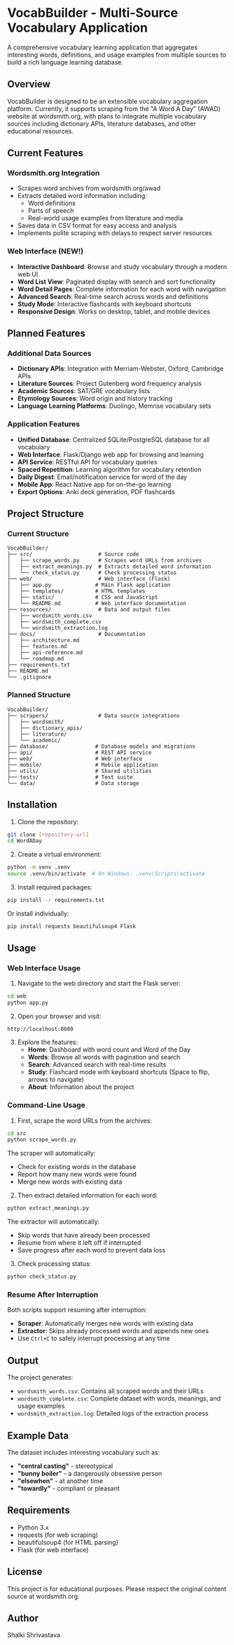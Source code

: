 # VocabBuilder - Multi-Source Vocabulary Application

A comprehensive vocabulary learning application that aggregates interesting words, definitions, and usage examples from multiple sources to build a rich language learning database.

## Overview

VocabBuilder is designed to be an extensible vocabulary aggregation platform. Currently, it supports scraping from the "A Word A Day" (AWAD) website at wordsmith.org, with plans to integrate multiple vocabulary sources including dictionary APIs, literature databases, and other educational resources.

## Current Features

### Wordsmith.org Integration
- Scrapes word archives from wordsmith.org/awad
- Extracts detailed word information including:
  - Word definitions
  - Parts of speech
  - Real-world usage examples from literature and media
- Saves data in CSV format for easy access and analysis
- Implements polite scraping with delays to respect server resources

### Web Interface (NEW!)
- **Interactive Dashboard**: Browse and study vocabulary through a modern web UI
- **Word List View**: Paginated display with search and sort functionality
- **Word Detail Pages**: Complete information for each word with navigation
- **Advanced Search**: Real-time search across words and definitions
- **Study Mode**: Interactive flashcards with keyboard shortcuts
- **Responsive Design**: Works on desktop, tablet, and mobile devices

## Planned Features

### Additional Data Sources
- **Dictionary APIs**: Integration with Merriam-Webster, Oxford, Cambridge APIs
- **Literature Sources**: Project Gutenberg word frequency analysis
- **Academic Sources**: SAT/GRE vocabulary lists
- **Etymology Sources**: Word origin and history tracking
- **Language Learning Platforms**: Duolingo, Memrise vocabulary sets

### Application Features
- **Unified Database**: Centralized SQLite/PostgreSQL database for all vocabulary
- **Web Interface**: Flask/Django web app for browsing and learning
- **API Service**: RESTful API for vocabulary queries
- **Spaced Repetition**: Learning algorithm for vocabulary retention
- **Daily Digest**: Email/notification service for word of the day
- **Mobile App**: React Native app for on-the-go learning
- **Export Options**: Anki deck generation, PDF flashcards

## Project Structure

### Current Structure
```
VocabBuilder/
├── src/                     # Source code
│   ├── scrape_words.py      # Scrapes word URLs from archives
│   ├── extract_meanings.py  # Extracts detailed word information
│   └── check_status.py      # Check processing status
├── web/                     # Web interface (Flask)
│   ├── app.py              # Main Flask application
│   ├── templates/          # HTML templates
│   ├── static/             # CSS and JavaScript
│   └── README.md           # Web interface documentation
├── resources/               # Data and output files
│   ├── wordsmith_words.csv
│   ├── wordsmith_complete.csv
│   └── wordsmith_extraction.log
├── docs/                    # Documentation
│   ├── architecture.md
│   ├── features.md
│   ├── api-reference.md
│   └── roadmap.md
├── requirements.txt
├── README.md
└── .gitignore
```

### Planned Structure
```
VocabBuilder/
├── scrapers/                # Data source integrations
│   ├── wordsmith/
│   ├── dictionary_apis/
│   ├── literature/
│   └── academic/
├── database/               # Database models and migrations
├── api/                    # REST API service
├── web/                    # Web interface
├── mobile/                 # Mobile application
├── utils/                  # Shared utilities
├── tests/                  # Test suite
└── data/                   # Data storage
```

## Installation

1. Clone the repository:
```bash
git clone [repository-url]
cd WordADay
```

2. Create a virtual environment:
```bash
python -m venv .venv
source .venv/bin/activate  # On Windows: .venv\Scripts\activate
```

3. Install required packages:
```bash
pip install -r requirements.txt
```
Or install individually:
```bash
pip install requests beautifulsoup4 Flask
```

## Usage

### Web Interface Usage

1. Navigate to the web directory and start the Flask server:
```bash
cd web
python app.py
```

2. Open your browser and visit:
```
http://localhost:8080
```

3. Explore the features:
   - **Home**: Dashboard with word count and Word of the Day
   - **Words**: Browse all words with pagination and search
   - **Search**: Advanced search with real-time results
   - **Study**: Flashcard mode with keyboard shortcuts (Space to flip, arrows to navigate)
   - **About**: Information about the project

### Command-Line Usage

1. First, scrape the word URLs from the archives:
```bash
cd src
python scrape_words.py
```
The scraper will automatically:
- Check for existing words in the database
- Report how many new words were found
- Merge new words with existing data

2. Then extract detailed information for each word:
```bash
python extract_meanings.py
```
The extractor will automatically:
- Skip words that have already been processed
- Resume from where it left off if interrupted
- Save progress after each word to prevent data loss

3. Check processing status:
```bash
python check_status.py
```

### Resume After Interruption

Both scripts support resuming after interruption:
- **Scraper**: Automatically merges new words with existing data
- **Extractor**: Skips already processed words and appends new ones
- Use `Ctrl+C` to safely interrupt processing at any time

## Output

The project generates:
- `wordsmith_words.csv`: Contains all scraped words and their URLs
- `wordsmith_complete.csv`: Complete dataset with words, meanings, and usage examples
- `wordsmith_extraction.log`: Detailed logs of the extraction process

## Example Data

The dataset includes interesting vocabulary such as:
- **"central casting"** - stereotypical
- **"bunny boiler"** - a dangerously obsessive person
- **"elsewhen"** - at another time
- **"towardly"** - compliant or pleasant

## Requirements

- Python 3.x
- requests (for web scraping)
- beautifulsoup4 (for HTML parsing)
- Flask (for web interface)

## License

This project is for educational purposes. Please respect the original content source at wordsmith.org.

## Author

Shalki Shrivastava
